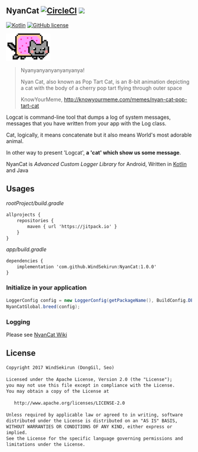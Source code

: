 ## NyanCat [![CircleCI](https://circleci.com/gh/WindSekirun/NyanCat.svg?style=svg)](https://circleci.com/gh/WindSekirun/NyanCat) [![](https://jitpack.io/v/WindSekirun/NyanCat.svg)](https://jitpack.io/#WindSekirun/NyanCat)

[![Kotlin](https://img.shields.io/badge/kotlin-1.2.0-blue.svg)](http://kotlinlang.org)	[![GitHub license](https://img.shields.io/badge/license-Apache%20License%202.0-blue.svg?style=flat)](http://www.apache.org/licenses/LICENSE-2.0)

![](https://github.com/WindSekirun/NyanCat/blob/master/small.png?raw=true)

> Nyanyanyanyanyanyanya!
>
> Nyan Cat, also known as Pop Tart Cat, is an 8-bit animation depicting a cat with the body of a cherry pop tart flying through outer space
>
> KnowYourMeme, http://knowyourmeme.com/memes/nyan-cat-pop-tart-cat

Logcat is command-line tool that dumps a log of system messages, messages that you have written from your app with the Log class.

Cat, logically, it means concatenate but it also means World's most adorable animal.

In other way to present 'Logcat', **a 'cat' which show us some message**.

NyanCat is *Advanced Custom Logger Library* for Android, Written in [Kotlin](http://kotlinlang.org) and Java

## Usages

*rootProject/build.gradle*
```	
allprojects {
    repositories {
	    maven { url 'https://jitpack.io' }
    }
}
```

*app/build.gradle*
```
dependencies {
    implementation 'com.github.WindSekirun:NyanCat:1.0.0'
}
```

### Initialize in your application

```Java
LoggerConfig config = new LoggerConfig(getPackageName(), BuildConfig.DEBUG, TriggerTiming.ALL);
NyanCatGlobal.breed(config);
```

### Logging
Please see [NyanCat Wiki]() 

## License 
```
Copyright 2017 WindSekirun (DongGil, Seo)

Licensed under the Apache License, Version 2.0 (the "License");
you may not use this file except in compliance with the License.
You may obtain a copy of the License at

   http://www.apache.org/licenses/LICENSE-2.0

Unless required by applicable law or agreed to in writing, software
distributed under the License is distributed on an "AS IS" BASIS,
WITHOUT WARRANTIES OR CONDITIONS OF ANY KIND, either express or implied.
See the License for the specific language governing permissions and
limitations under the License.
```
